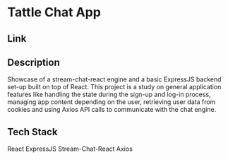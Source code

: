 # Tattle Chat App

## Link

## Description
Showcase of a stream-chat-react engine and a basic ExpressJS backend set-up built on top of React. This project is a study on general application features like handling the state during the sign-up and log-in process, managing app content depending on the user, retrieving user data from cookies and using Axios API calls to communicate with the chat engine.


## Tech Stack
React
ExpressJS
Stream-Chat-React
Axios